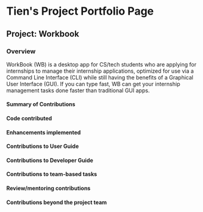 # Tien's Project Portfolio Page

## Project: Workbook

### Overview 

WorkBook (WB) is a desktop app for CS/tech students who are applying for internships to manage their internship applications, 
optimized for use via a Command Line Interface (CLI) while still having the benefits of a Graphical User Interface (GUI). 
If you can type fast, WB can get your internship management tasks done faster than traditional GUI apps.

#### Summary of Contributions

#### Code contributed

#### Enhancements implemented

#### Contributions to User Guide

#### Contributions to Developer Guide

#### Contributions to team-based tasks 

#### Review/mentoring contributions

#### Contributions beyond the project team


